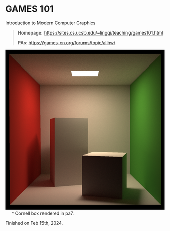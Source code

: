 # GAMES 101

Introduction to Modern Computer Graphics

> **Homepage**: https://sites.cs.ucsb.edu/~lingqi/teaching/games101.html
> 
> **PAs**: https://games-cn.org/forums/topic/allhw/

![Cornell Box](https://github.com/SSSayon/GAMES101/blob/main/cornell.png)
$\quad$ ^ Cornell box rendered in pa7.

Finished on Feb 15th, 2024.
